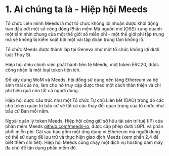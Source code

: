 
# 1. Ai chúng ta là - Hiệp hội Meeds

Tổ chức Liên minh Meeds là một tổ chức không lợi nhuận được khởi động ban đầu bởi một số cộng đồng Phần mềm Mã nguồn mở (OSS) xung quanh một tầm nhìn chung của một thế giới số miễn phí - một thế giới phi tập trung mà sẽ không bị kiểm soát bởi một vài tập đoàn trung tâm khổng lồ.

Tổ chức Meeds được thành lập tại Geneva như một tổ chức không lợi dưới luật Thụy Sĩ.

Hiệp hội điều chỉnh việc phát hành tiền tệ Meeds, một token ERC20, được công nhận là một loại token tiện ích.

Để xây dựng WoM và Meeds, hội đồng sử dụng nền tảng Ethereum và hệ sinh thái của nó, làm cho nó truy cập được theo một cách thân thiện và chi phí hiệu quả cho tất cả người dùng.

Hiệp hội được cấu trúc như một Tổ chức Tự chủ Liên kết (DAO) trong đó các chủ token quản trị bầu cử về tất cả các thay đổi quan trọng của tổ chức như bầu cử Ban mỗi năm.

Ngoài quản lý token Meeds, Hiệp hội cũng giữ sở hữu tài sản trí tuệ (IP) của phần mềm Meeds [github.com/meeds-io](https://github.com/meeds-io), được cấp phép dưới LGPL và phân phối miễn phí. Cái sau bao gồm một ứng dụng ví Ethereum mà người dùng có thể sử dụng để lưu trữ và thực hiện giao dịch Meeds (xem phần 2.4 để biết thêm chi tiết). Hiệp hội Meeds cũng chạy một dịch vụ hosting đám mây đa chủ để tận dụng phần mềm đó.
